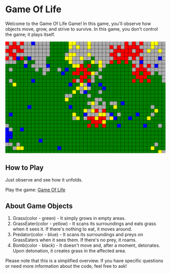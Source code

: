 # Game Of Life

Welcome to the Game Of Life Game! In this game, you'll observe how objects move, grow, and strive to survive. In this game, you don't control the game; it plays itself.

![Game Of Life Game Screenshot](https://github.com/Harut20024/Game-Of-Life/blob/main/Screenshot.png)
## How to Play

Just observe and see how it unfolds.

Play the game: [Game Of Life](https://github.com/Harut20024/Game-Of-Life)

## About Game Objects 
1. Grass(color - green) - It simply grows in empty areas.
2. GrassEater(color - yellow) - It scans its surroundings and eats grass when it sees it. If there's nothing to eat, it moves around.
3. Predator(color - blue) - It scans its surroundings and preys on GrassEaters when it sees them. If there's no prey, it roams.
4. Bomb(color - black) - It doesn't move and, after a moment, detonates. Upon detonation, it creates grass in the affected area.

Please note that this is a simplified overview. If you have specific questions or need more information about the code, feel free to ask!
